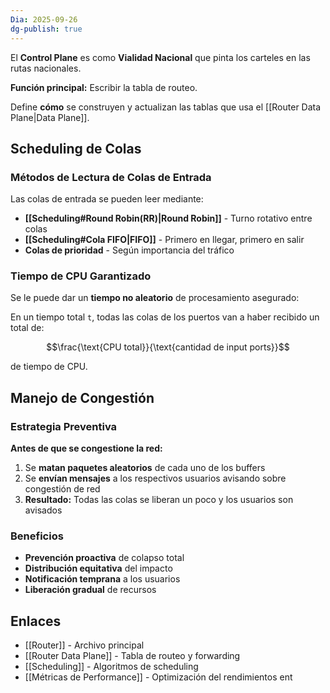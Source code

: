 ```yaml
---
Dia: 2025-09-26
dg-publish: true
---
```

El **Control Plane** es como **Vialidad Nacional** que pinta los carteles en las rutas nacionales.

**Función principal:** Escribir la tabla de routeo.

Define **cómo** se construyen y actualizan las tablas que usa el [[Router Data Plane|Data Plane]].

## Scheduling de Colas

### Métodos de Lectura de Colas de Entrada

Las colas de entrada se pueden leer mediante:

- **[[Scheduling#Round Robin(RR)|Round Robin]]** - Turno rotativo entre colas
- **[[Scheduling#Cola FIFO|FIFO]]** - Primero en llegar, primero en salir
- **Colas de prioridad** - Según importancia del tráfico

### Tiempo de CPU Garantizado

Se le puede dar un **tiempo no aleatorio** de procesamiento asegurado:

En un tiempo total `t`, todas las colas de los puertos van a haber recibido un total de:

$$\frac{\text{CPU total}}{\text{cantidad de input ports}}$$

de tiempo de CPU.

## Manejo de Congestión

### Estrategia Preventiva

**Antes de que se congestione la red:**

1. Se **matan paquetes aleatorios** de cada uno de los buffers
2. Se **envían mensajes** a los respectivos usuarios avisando sobre congestión de red
3. **Resultado:** Todas las colas se liberan un poco y los usuarios son avisados

### Beneficios

- **Prevención proactiva** de colapso total
- **Distribución equitativa** del impacto
- **Notificación temprana** a los usuarios
- **Liberación gradual** de recursos

## Enlaces

- [[Router]] - Archivo principal
- [[Router Data Plane]] - Tabla de routeo y forwarding
- [[Scheduling]] - Algoritmos de scheduling
- [[Métricas de Performance]] - Optimización del rendimientos ent

